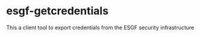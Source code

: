 esgf-getcredentials
===================

This a client tool to export credentials from the ESGF security infrastructure
